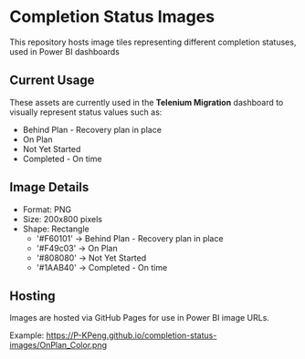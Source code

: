 # Completion Status Images

This repository hosts image tiles representing different completion statuses, used in Power BI dashboards

## Current Usage

These assets are currently used in the **Telenium Migration** dashboard to visually represent status values such as:

- Behind Plan - Recovery plan in place
- On Plan
- Not Yet Started
- Completed - On time

## Image Details

- Format: PNG
- Size: 200x800 pixels
- Shape: Rectangle
  - '#F60101' -> Behind Plan - Recovery plan in place
  - '#F49c03' -> On Plan
  - '#808080' -> Not Yet Started
  - '#1AAB40' -> Completed - On time

## Hosting

Images are hosted via GitHub Pages for use in Power BI image URLs.

Example: https://P-KPeng.github.io/completion-status-images/OnPlan_Color.png
